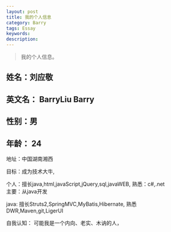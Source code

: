 ```yaml
---
layout: post
title: 我的个人信息
category: Barry
tags: Essay
keywords: 
description: 
---
```


> 我的个人信息。

## 姓名：刘应敬
## 英文名： BarryLiu	Barry
## 性别：男

## 年龄： 24

地址：中国湖南湘西

目标：成为技术大牛,

个人：擅长java,html,javaScript,jQuery,sql,javaWEB,
 	熟悉：c#,.net
​	
主要：从java开发

java:
	擅长Struts2,SpringMVC,MyBatis,Hibernate,
	熟悉DWR,Maven,git,LigerUI

自我认知：
	可能我是一个内向、老实、木讷的人，
